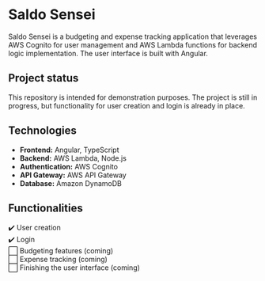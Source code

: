 # Saldo Sensei

Saldo Sensei is a budgeting and expense tracking application that leverages AWS Cognito for user management and AWS Lambda functions for backend logic implementation. The user interface is built with Angular.

## Project status

This repository is intended for demonstration purposes. The project is still in progress, but functionality for user creation and login is already in place.

## Technologies

- **Frontend:** Angular, TypeScript
- **Backend:** AWS Lambda, Node.js
- **Authentication:** AWS Cognito
- **API Gateway:** AWS API Gateway
- **Database:** Amazon DynamoDB

## Functionalities

✔️ User creation  
✔️ Login  
⬜ Budgeting features (coming)  
⬜ Expense tracking (coming)  
⬜ Finishing the user interface (coming)

